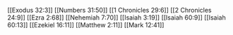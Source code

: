 [[Exodus 32:3]]
[[Numbers 31:50]]
[[1 Chronicles 29:6]]
[[2 Chronicles 24:9]]
[[Ezra 2:68]]
[[Nehemiah 7:70]]
[[Isaiah 3:19]]
[[Isaiah 60:9]]
[[Isaiah 60:13]]
[[Ezekiel 16:11]]
[[Matthew 2:11]]
[[Mark 12:41]]
